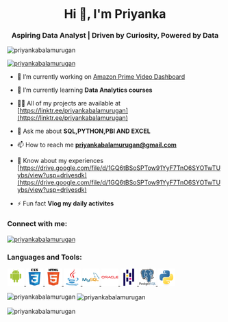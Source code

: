 <h1 align="center">Hi 👋, I'm Priyanka</h1>
<h3 align="center">Aspiring Data Analyst | Driven by Curiosity, Powered by Data</h3>

<p align="left"> <img src="https://komarev.com/ghpvc/?username=priyankabalamurugan&label=Profile%20views&color=0e75b6&style=flat" alt="priyankabalamurugan" /> </p>

<p align="left"> <a href="https://github.com/ryo-ma/github-profile-trophy"><img src="https://github-profile-trophy.vercel.app/?username=priyankabalamurugan" alt="priyankabalamurugan" /></a> </p>

- 🔭 I’m currently working on [Amazon Prime Video Dashboard](https://drive.google.com/file/d/1GOGSsL9jXDLnfaTEwEcQKe2CpQEydzbY/view?usp=drivesdk)

- 🌱 I’m currently learning **Data Analytics courses**

- 👨‍💻 All of my projects are available at [https://linktr.ee/priyankabalamurugan](https://linktr.ee/priyankabalamurugan)

- 💬 Ask me about **SQL,PYTHON,PBI AND EXCEL**

- 📫 How to reach me **priyankabalamurugan@gmail.com**

- 📄 Know about my experiences [https://drive.google.com/file/d/1GQ6tBSoSPTow91YyF7TnO6SYOTwTUybs/view?usp=drivesdk](https://drive.google.com/file/d/1GQ6tBSoSPTow91YyF7TnO6SYOTwTUybs/view?usp=drivesdk)

- ⚡ Fun fact **Vlog my daily activites**

<h3 align="left">Connect with me:</h3>
<p align="left">
<a href="https://linkedin.com/in/priyankabalamurugan" target="blank"><img align="center" src="https://raw.githubusercontent.com/rahuldkjain/github-profile-readme-generator/master/src/images/icons/Social/linked-in-alt.svg" alt="priyankabalamurugan" height="30" width="40" /></a>
</p>

<h3 align="left">Languages and Tools:</h3>
<p align="left"> <a href="https://developer.android.com" target="_blank" rel="noreferrer"> <img src="https://raw.githubusercontent.com/devicons/devicon/master/icons/android/android-original-wordmark.svg" alt="android" width="40" height="40"/> </a> <a href="https://www.w3schools.com/css/" target="_blank" rel="noreferrer"> <img src="https://raw.githubusercontent.com/devicons/devicon/master/icons/css3/css3-original-wordmark.svg" alt="css3" width="40" height="40"/> </a> <a href="https://www.w3.org/html/" target="_blank" rel="noreferrer"> <img src="https://raw.githubusercontent.com/devicons/devicon/master/icons/html5/html5-original-wordmark.svg" alt="html5" width="40" height="40"/> </a> <a href="https://www.java.com" target="_blank" rel="noreferrer"> <img src="https://raw.githubusercontent.com/devicons/devicon/master/icons/java/java-original.svg" alt="java" width="40" height="40"/> </a> <a href="https://www.mysql.com/" target="_blank" rel="noreferrer"> <img src="https://raw.githubusercontent.com/devicons/devicon/master/icons/mysql/mysql-original-wordmark.svg" alt="mysql" width="40" height="40"/> </a> <a href="https://www.oracle.com/" target="_blank" rel="noreferrer"> <img src="https://raw.githubusercontent.com/devicons/devicon/master/icons/oracle/oracle-original.svg" alt="oracle" width="40" height="40"/> </a> <a href="https://pandas.pydata.org/" target="_blank" rel="noreferrer"> <img src="https://raw.githubusercontent.com/devicons/devicon/2ae2a900d2f041da66e950e4d48052658d850630/icons/pandas/pandas-original.svg" alt="pandas" width="40" height="40"/> </a> <a href="https://www.postgresql.org" target="_blank" rel="noreferrer"> <img src="https://raw.githubusercontent.com/devicons/devicon/master/icons/postgresql/postgresql-original-wordmark.svg" alt="postgresql" width="40" height="40"/> </a> <a href="https://www.python.org" target="_blank" rel="noreferrer"> <img src="https://raw.githubusercontent.com/devicons/devicon/master/icons/python/python-original.svg" alt="python" width="40" height="40"/> </a> </p>

<p><img align="left" src="https://github-readme-stats.vercel.app/api/top-langs?username=priyankabalamurugan&show_icons=true&locale=en&layout=compact" alt="priyankabalamurugan" /></p>

<p>&nbsp;<img align="center" src="https://github-readme-stats.vercel.app/api?username=priyankabalamurugan&show_icons=true&locale=en" alt="priyankabalamurugan" /></p>

<p><img align="center" src="https://github-readme-streak-stats.herokuapp.com/?user=priyankabalamurugan&" alt="priyankabalamurugan" /></p>

